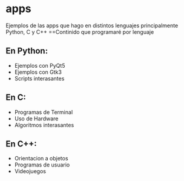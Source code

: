 # apps
Ejemplos de las apps que hago en distintos lenguajes principalmente Python, C y C++
==Continido que programaré por lenguaje
## En Python:
* Ejemplos con PyQt5
* Ejemplos con Gtk3
* Scripts interasantes
## En C:
* Programas de Terminal
* Uso de Hardware
* Algoritmos interasantes
## En C++:
* Orientacion a objetos
* Programas de usuario
* Videojuegos

